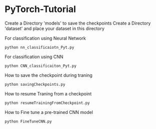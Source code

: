 # PyTorch-Tutorial

Create a Directory 'models' to save the checkpoints 
Create a Directory 'dataset' and place your dataset in this directory

For classification using Neural Network

```
python nn_classificaiotn_Pyt.py
```

For classification using CNN

```
python CNN_classificaiton_Pyt.py
```

How to save the checkpoint during traning

```
python savingCheckpoints.py
```

How to resume Traning from a checkpoint

```
python resumeTrainingFromCheckpoint.py
```

How to Fine tune a pre-trained CNN model

```
python FineTuneCNN.py
```

